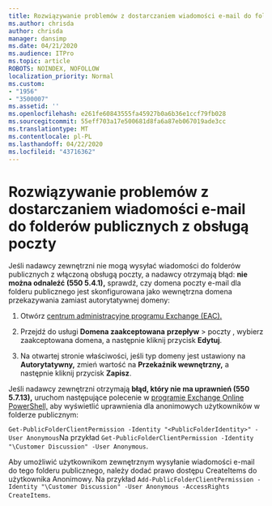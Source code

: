 ```yaml
---
title: Rozwiązywanie problemów z dostarczaniem wiadomości e-mail do folderów publicznych z obsługą poczty
ms.author: chrisda
author: chrisda
manager: dansimp
ms.date: 04/21/2020
ms.audience: ITPro
ms.topic: article
ROBOTS: NOINDEX, NOFOLLOW
localization_priority: Normal
ms.custom:
- "1956"
- "3500007"
ms.assetid: ''
ms.openlocfilehash: e261fe60843555fa45927b0a6b36e1ccf79fb028
ms.sourcegitcommit: 55eff703a17e500681d8fa6a87eb067019ade3cc
ms.translationtype: MT
ms.contentlocale: pl-PL
ms.lasthandoff: 04/22/2020
ms.locfileid: "43716362"
---
```

# <a name="fix-email-delivery-issues-to-mail-enabled-public-folders"></a>Rozwiązywanie problemów z dostarczaniem wiadomości e-mail do folderów publicznych z obsługą poczty

Jeśli nadawcy zewnętrzni nie mogą wysyłać wiadomości do folderów publicznych z włączoną obsługą poczty, a nadawcy otrzymają błąd: **nie można odnaleźć (550 5.4.1),** sprawdź, czy domena poczty e-mail dla folderu publicznego jest skonfigurowana jako wewnętrzna domena przekazywania zamiast autorytatywnej domeny:

1. Otwórz [centrum administracyjne programu Exchange (EAC).](https://docs.microsoft.com/Exchange/exchange-admin-center)

2. Przejdź do usługi **Domena zaakceptowana** **przepływ** \> poczty , wybierz zaakceptowana domena, a następnie kliknij przycisk **Edytuj**.

3. Na otwartej stronie właściwości, jeśli typ domeny jest ustawiony na **Autorytatywny,** zmień wartość na **Przekaźnik wewnętrzny,** a następnie kliknij przycisk **Zapisz**.

Jeśli nadawcy zewnętrzni otrzymają **błąd, który nie ma uprawnień (550 5.7.13),** uruchom następujące polecenie w [programie Exchange Online PowerShell,](https://docs.microsoft.com/powershell/exchange/exchange-online/connect-to-exchange-online-powershell/connect-to-exchange-online-powershell) aby wyświetlić uprawnienia dla anonimowych użytkowników w folderze publicznym:

`Get-PublicFolderClientPermission -Identity "<PublicFolderIdentity>" -User Anonymous`Na przykład `Get-PublicFolderClientPermission -Identity "\Customer Discussion" -User Anonymous`.

Aby umożliwić użytkownikom zewnętrznym wysyłanie wiadomości e-mail do tego folderu publicznego, należy dodać prawo dostępu CreateItems do użytkownika Anonimowy. Na przykład `Add-PublicFolderClientPermission -Identity "\Customer Discussion" -User Anonymous -AccessRights CreateItems`.
